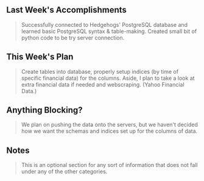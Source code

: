 ## Last Week's Accomplishments

> Successfully connected to Hedgehogs' PostgreSQL database and learned basic PostgreSQL syntax & table-making. Created small bit of python code to be try server connection.

## This Week's Plan

> Create tables into database, properly setup indices (by time of specific financial data) for the columns. Aside, I plan to take a look at extra financial data if needed and webscraping. (Yahoo Financial Data.)
 

## Anything Blocking?

> We plan on pushing the data onto the servers, but we haven't decided how we want the schemas and indices set up for the columns of data.

## Notes

> This is an optional section for any sort of information that does not fall under any of the other categories.
